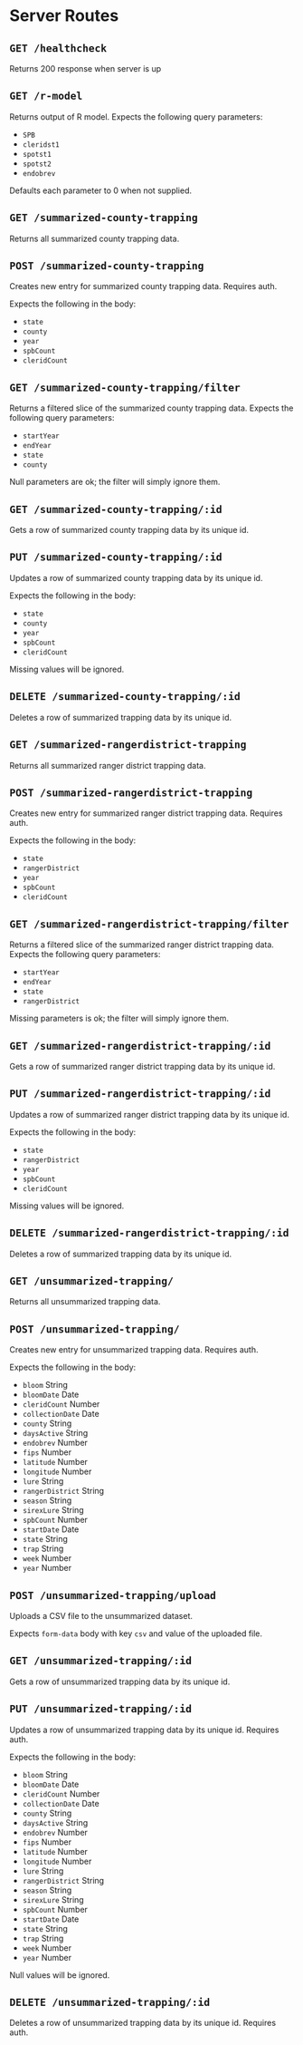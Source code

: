 # Server Routes

## `GET /healthcheck`

Returns 200 response when server is up

## `GET /r-model`

Returns output of R model. Expects the following query parameters:

- `SPB`
- `cleridst1`
- `spotst1`
- `spotst2`
- `endobrev`

Defaults each parameter to 0 when not supplied.

## `GET /summarized-county-trapping`

Returns all summarized county trapping data.

## `POST /summarized-county-trapping`

Creates new entry for summarized county trapping data. Requires auth.

Expects the following in the body:

- `state`
- `county`
- `year`
- `spbCount`
- `cleridCount`

## `GET /summarized-county-trapping/filter`

Returns a filtered slice of the summarized county trapping data. Expects the following query parameters:

- `startYear`
- `endYear`
- `state`
- `county`

Null parameters are ok; the filter will simply ignore them.

## `GET /summarized-county-trapping/:id`

Gets a row of summarized county trapping data by its unique id.

## `PUT /summarized-county-trapping/:id`

Updates a row of summarized county trapping data by its unique id.

Expects the following in the body:

- `state`
- `county`
- `year`
- `spbCount`
- `cleridCount`

Missing values will be ignored.

## `DELETE /summarized-county-trapping/:id`

Deletes a row of summarized trapping data by its unique id.

## `GET /summarized-rangerdistrict-trapping`

Returns all summarized ranger district trapping data.

## `POST /summarized-rangerdistrict-trapping`

Creates new entry for summarized ranger district trapping data. Requires auth.

Expects the following in the body:

- `state`
- `rangerDistrict`
- `year`
- `spbCount`
- `cleridCount`

## `GET /summarized-rangerdistrict-trapping/filter`

Returns a filtered slice of the summarized ranger district trapping data. Expects the following query parameters:

- `startYear`
- `endYear`
- `state`
- `rangerDistrict`

Missing parameters is ok; the filter will simply ignore them.

## `GET /summarized-rangerdistrict-trapping/:id`

Gets a row of summarized ranger district trapping data by its unique id.

## `PUT /summarized-rangerdistrict-trapping/:id`

Updates a row of summarized ranger district trapping data by its unique id.

Expects the following in the body:

- `state`
- `rangerDistrict`
- `year`
- `spbCount`
- `cleridCount`

Missing values will be ignored.

## `DELETE /summarized-rangerdistrict-trapping/:id`

Deletes a row of summarized trapping data by its unique id.

## `GET /unsummarized-trapping/`

Returns all unsummarized trapping data.

## `POST /unsummarized-trapping/`

Creates new entry for unsummarized trapping data. Requires auth.

Expects the following in the body:

- `bloom` String
- `bloomDate` Date
- `cleridCount` Number
- `collectionDate` Date
- `county` String
- `daysActive` String
- `endobrev` Number
- `fips` Number
- `latitude` Number
- `longitude` Number
- `lure` String
- `rangerDistrict` String
- `season` String
- `sirexLure` String
- `spbCount` Number
- `startDate` Date
- `state` String
- `trap` String
- `week` Number
- `year` Number

## `POST /unsummarized-trapping/upload`

Uploads a CSV file to the unsummarized dataset.

Expects `form-data` body with key `csv` and value of the uploaded file.

## `GET /unsummarized-trapping/:id`

Gets a row of unsummarized trapping data by its unique id.

## `PUT /unsummarized-trapping/:id`

Updates a row of unsummarized trapping data by its unique id. Requires auth.

Expects the following in the body:

- `bloom` String
- `bloomDate` Date
- `cleridCount` Number
- `collectionDate` Date
- `county` String
- `daysActive` String
- `endobrev` Number
- `fips` Number
- `latitude` Number
- `longitude` Number
- `lure` String
- `rangerDistrict` String
- `season` String
- `sirexLure` String
- `spbCount` Number
- `startDate` Date
- `state` String
- `trap` String
- `week` Number
- `year` Number

Null values will be ignored.

## `DELETE /unsummarized-trapping/:id`

Deletes a row of unsummarized trapping data by its unique id. Requires auth.
